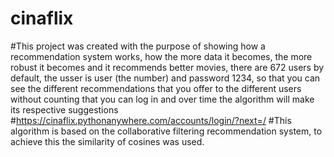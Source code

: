 # cinaflix
#This project was created with the purpose of showing how a recommendation system works, how the more data it becomes, the more robust it becomes and it recommends better movies, there are 672 users by default, the usser is user (the number) and password 1234, so that you can see the different recommendations that you offer to the different users without counting that you can log in and over time the algorithm will make its respective suggestions
#https://cinaflix.pythonanywhere.com/accounts/login/?next=/
#This algorithm is based on the collaborative filtering recommendation system, to achieve this the similarity of cosines was used.
